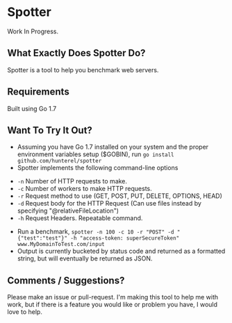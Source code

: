 # Spotter
Work In Progress.

## What Exactly Does Spotter Do?
Spotter is a tool to help you benchmark web servers. 

## Requirements
Built using Go 1.7

## Want To Try It Out?
- Assuming you have Go 1.7 installed on your system and the proper environment variables setup ($GOBIN), 
run `go install github.com/hunterel/spotter`
- Spotter implements the following command-line options
* `-n` Number of HTTP requests to make.
* `-c` Number of workers to make HTTP requests.
* `-r` Request method to use (GET, POST, PUT, DELETE, OPTIONS, HEAD)
* `-d` Request body for the HTTP Request (Can use files instead by specifying "@relativeFileLocation")
* `-h` Request Headers. Repeatable command.
- Run a benchmark, `spotter -n 100 -c 10 -r "POST" -d "{"test":"test"}" -h "access-token: superSecureToken" www.MyDomainToTest.com/input`
- Output is currently bucketed by status code and returned as a formatted string, but will eventually be returned as JSON.

## Comments / Suggestions?
Please make an issue or pull-request. I'm making this tool to help me with work, but if there is a feature you would like or problem you have, I would love to help.
